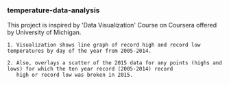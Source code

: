 ### temperature-data-analysis

This project is inspired by 'Data Visualization' Course on Coursera offered by University of Michigan.

    1. Visualization shows line graph of record high and record low temperatures by day of the year from 2005-2014.

    2. Also, overlays a scatter of the 2015 data for any points (highs and lows) for which the ten year record (2005-2014) record 
       high or record low was broken in 2015.


